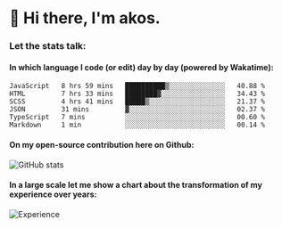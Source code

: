 # 👋 Hi there, I'm akos. 


### Let the stats talk:


#### In which language I code (or edit) day by day (powered by Wakatime): 

<!--START_SECTION:waka-->

```text
JavaScript   8 hrs 59 mins   ██████████▒░░░░░░░░░░░░░░   40.88 %
HTML         7 hrs 33 mins   ████████▓░░░░░░░░░░░░░░░░   34.43 %
SCSS         4 hrs 41 mins   █████▒░░░░░░░░░░░░░░░░░░░   21.37 %
JSON         31 mins         ▓░░░░░░░░░░░░░░░░░░░░░░░░   02.37 %
TypeScript   7 mins          ░░░░░░░░░░░░░░░░░░░░░░░░░   00.60 %
Markdown     1 min           ░░░░░░░░░░░░░░░░░░░░░░░░░   00.14 %
```

<!--END_SECTION:waka-->

#### On my open-source contribution here on Github:
 
![GitHub stats](https://github-readme-stats.vercel.app/api?username=akosbalasko)

#### In a large scale let me show a chart about the transformation of my experience over years:   

![Experience](https://cr-skills-chart-widget.azurewebsites.net/api/api?username=akosbalasko)
